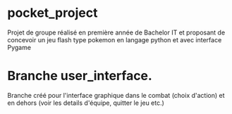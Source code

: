 # pocket_project
Projet de groupe réalisé en première année de Bachelor IT et proposant de concevoir un jeu flash type pokemon en langage python et avec interface Pygame

# Branche user_interface.

Branche créé pour l'interface graphique dans le combat (choix d'action) et en dehors (voir les details d'équipe, quitter le jeu etc.)
